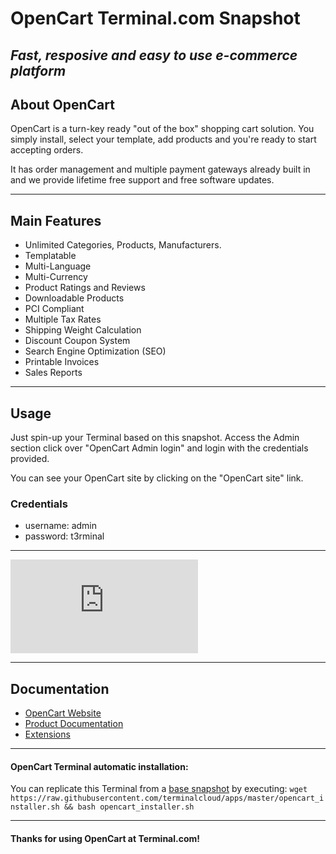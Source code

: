 # **OpenCart** Terminal.com Snapshot
*Fast, resposive and easy to use e-commerce platform*
---

## About OpenCart
OpenCart is a turn-key ready "out of the box" shopping cart solution. You simply install, select your template, add products and you're ready to start accepting orders.

It has order management and multiple payment gateways already built in and we provide lifetime free support and free software updates.

---
## Main Features

- Unlimited Categories, Products, Manufacturers.
- Templatable
- Multi-Language
- Multi-Currency
- Product Ratings and Reviews
- Downloadable Products
- PCI Compliant
- Multiple Tax Rates
- Shipping Weight Calculation
- Discount Coupon System
- Search Engine Optimization (SEO)
- Printable Invoices
- Sales Reports

---

## Usage

Just spin-up your Terminal based on this snapshot. Access the Admin section click over "OpenCart Admin login" and login with the credentials provided.

You can see your OpenCart site by clicking on the "OpenCart site" link.


### Credentials
- username: admin
- password: t3rminal


---

![1](http://forum.opencart.com/download/file.php?id=2685)

---

## Documentation
- [OpenCart Website](http://www.opencart.com/)
- [Product Documentation](http://docs.opencart.com/)
- [Extensions](http://www.opencart.com/index.php?route=extension/extension)

---

#### OpenCart Terminal automatic installation:
You can replicate this Terminal from a [base snapshot](https://www.terminal.com/tiny/FzpHiTXG1K) by executing:
`wget https://raw.githubusercontent.com/terminalcloud/apps/master/opencart_installer.sh && bash opencart_installer.sh`

---

#### Thanks for using OpenCart at Terminal.com!
